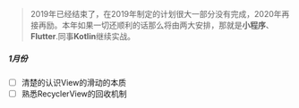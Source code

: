 > 2019年已经结束了，在2019年制定的计划很大一部分没有完成，2020年再接再励。本年如果一切还顺利的话那么将由两大安排，那就是**小程序**、**Flutter**.同事**Kotlin**继续实战。

##### 1月份

- [ ] 清楚的认识View的滑动的本质
- [ ] 熟悉RecyclerView的回收机制